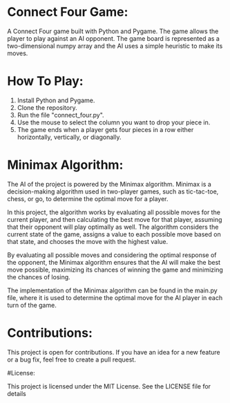 # Connect Four Game:

A Connect Four game built with Python and Pygame. The game allows the player to play against an AI opponent. The game board is represented as a two-dimensional numpy array and the AI uses a simple heuristic to make its moves.

# How To Play:

1. Install Python and Pygame.
2. Clone the repository.
3. Run the file "connect_four.py".
4. Use the mouse to select the column you want to drop your piece in.
5. The game ends when a player gets four pieces in a row either horizontally, vertically, or diagonally.

# Minimax Algorithm:

The AI of the project is powered by the Minimax algorithm. Minimax is a decision-making algorithm used in two-player games, such as tic-tac-toe, chess, or go, to determine the optimal move for a player.

In this project, the algorithm works by evaluating all possible moves for the current player, and then calculating the best move for that player, assuming that their opponent will play optimally as well. The algorithm considers the current state of the game, assigns a value to each possible move based on that state, and chooses the move with the highest value.

By evaluating all possible moves and considering the optimal response of the opponent, the Minimax algorithm ensures that the AI will make the best move possible, maximizing its chances of winning the game and minimizing the chances of losing.

The implementation of the Minimax algorithm can be found in the main.py file, where it is used to determine the optimal move for the AI player in each turn of the game.

# Contributions:

This project is open for contributions. If you have an idea for a new feature or a bug fix, feel free to create a pull request.

#License:

This project is licensed under the MIT License. See the LICENSE file for details
